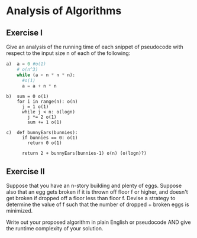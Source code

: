 # Analysis of Algorithms

## Exercise I

Give an analysis of the running time of each snippet of
pseudocode with respect to the input size n of each of the following:

```python
a)  a = 0 #o(1)
    # o(n^3)
    while (a < n * n * n): 
      #o(1)
      a = a + n * n
```


```
b)  sum = 0 o(1)
    for i in range(n): o(n)
      j = 1 o(1)
      while j < n: o(logn)
        j *= 2 o(1)
        sum += 1 o(1)
```

```
c)  def bunnyEars(bunnies):
      if bunnies == 0: o(1)
        return 0 o(1)

      return 2 + bunnyEars(bunnies-1) o(n) (o(logn)?)
```

## Exercise II

Suppose that you have an n-story building and plenty of eggs. Suppose also that an egg gets broken if it is thrown off floor f or higher, and doesn't get broken if dropped off a floor less than floor f. Devise a strategy to determine the value of f such that the number of dropped + broken eggs is minimized.

Write out your proposed algorithm in plain English or pseudocode AND give the runtime complexity of your solution.
